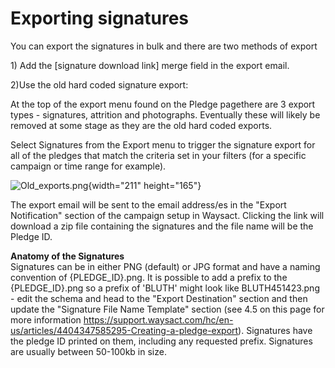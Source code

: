 # Exporting signatures

You can export the signatures in bulk and there are two methods of
export

1\) Add the \[signature download link\] merge field in the export email.

2)Use the old hard coded signature export:

At the top of the export menu found on the Pledge pagethere are 3 export
types - signatures, attrition and photographs. Eventually these will
likely be removed at some stage as they are the old hard coded exports.

Select Signatures from the Export menu to trigger the signature export
for all of the pledges that match the criteria set in your filters (for
a specific campaign or time range for example).

![Old_exports.png](https://support.waysact.com/hc/article_attachments/4405122320527/Old_exports.png){width="211"
height="165"}

The export email will be sent to the email address/es in the \"Export
Notification\" section of the campaign setup in Waysact. Clicking the
link will download a zip file containing the signatures and the file
name will be the Pledge ID.

**Anatomy of the Signatures**\
Signatures can be in either PNG (default) or JPG format and have a
naming convention of {PLEDGE_ID}.png. It is possible to add a prefix to
the {PLEDGE_ID}.png so a prefix of \'BLUTH\' might look like
BLUTH451423.png - edit the schema and head to the \"Export Destination\"
section and then update the \"Signature File Name Template\" section
(see 4.5 on this page for more information
<https://support.waysact.com/hc/en-us/articles/4404347585295-Creating-a-pledge-export>).
Signatures have the pledge ID printed on them, including any requested
prefix. Signatures are usually between 50-100kb in size.
